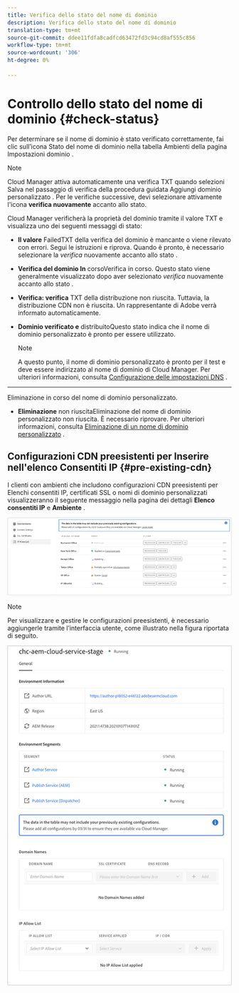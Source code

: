 ```yaml
---
title: Verifica dello stato del nome di dominio
description: Verifica dello stato del nome di dominio
translation-type: tm+mt
source-git-commit: ddee11fdfa8cadfcd63472fd3c94cd8af555c856
workflow-type: tm+mt
source-wordcount: '306'
ht-degree: 0%

---
```



# Controllo dello stato del nome di dominio {#check-status}

Per determinare se il nome di dominio è stato verificato correttamente, fai clic sull’icona Stato del nome di dominio nella tabella Ambienti della pagina Impostazioni dominio .

>[!NOTE]
>Cloud Manager attiva automaticamente una verifica TXT quando selezioni Salva nel passaggio di verifica della procedura guidata Aggiungi dominio personalizzato . Per le verifiche successive, devi selezionare attivamente l&#39;icona **verifica nuovamente** accanto allo stato.

Cloud Manager verificherà la proprietà del dominio tramite il valore TXT e visualizza uno dei seguenti messaggi di stato:

* **Il valore**
FailedTXT della verifica del dominio è mancante o viene rilevato con errori. Segui le istruzioni e riprova. Quando è pronto, è necessario selezionare la 
*verifica* nuovamente accanto allo stato .

* **Verifica del dominio In**
corsoVerifica in corso. Questo stato viene generalmente visualizzato dopo aver selezionato 
*verifica* nuovamente accanto allo stato .

* **Verifica: verifica**
TXT della distribuzione non riuscita. Tuttavia, la distribuzione CDN non è riuscita. Un rappresentante di Adobe verrà informato automaticamente.

* **Dominio verificato e**
distribuitoQuesto stato indica che il nome di dominio personalizzato è pronto per essere utilizzato.
   >[!NOTE]
   >A questo punto, il nome di dominio personalizzato è pronto per il test e deve essere indirizzato al nome di dominio di Cloud Manager. Per ulteriori informazioni, consulta [Configurazione delle impostazioni DNS](/help/implementing/cloud-manager/custom-domain-names/configure-dns-settings.md) .

* ****
Eliminazione in corso del nome di dominio personalizzato.

* **Eliminazione**
non riuscitaEliminazione del nome di dominio personalizzato non riuscita. È necessario riprovare. Per ulteriori informazioni, consulta [Eliminazione di un nome di dominio personalizzato](/help/implementing/cloud-manager/custom-domain-names/delete-custom-domain-name.md) .


## Configurazioni CDN preesistenti per Inserire nell&#39;elenco Consentiti IP {#pre-existing-cdn}

I clienti con ambienti che includono configurazioni CDN preesistenti per Elenchi consentiti IP, certificati SSL o nomi di dominio personalizzati visualizzeranno il seguente messaggio nella pagina dei dettagli **Elenco consentiti IP** e **Ambiente** .

![](/help/implementing/cloud-manager/assets/ip-allow-list-1.png)

>[!NOTE]
>Per visualizzare e gestire le configurazioni preesistenti, è necessario aggiungerle tramite l’interfaccia utente, come illustrato nella figura riportata di seguito.

![](/help/implementing/cloud-manager/assets/ip-allow-list-2.png)
